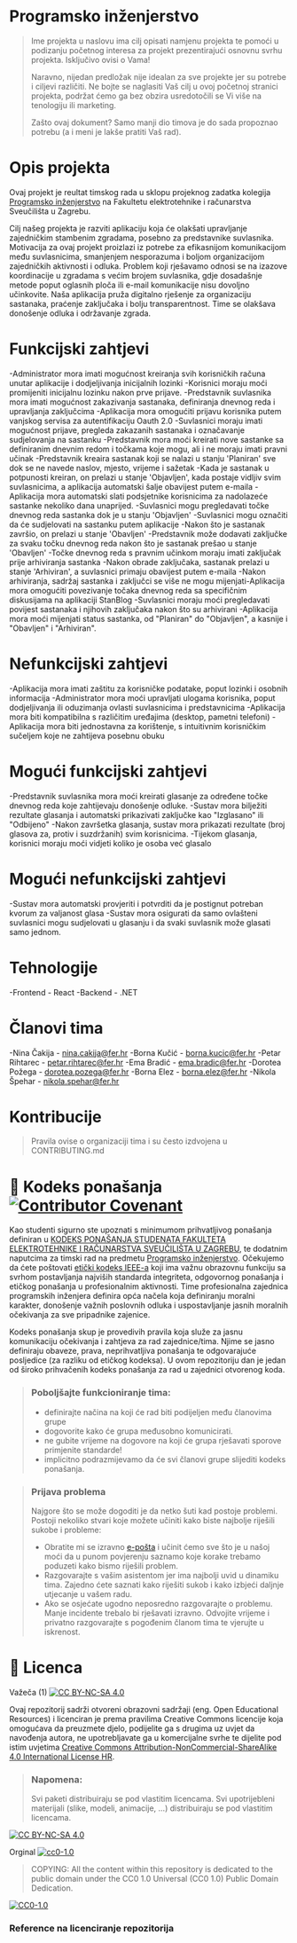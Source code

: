 # Programsko inženjerstvo

> Ime projekta u naslovu ima cilj opisati namjenu projekta te pomoći u podizanju početnog interesa za projekt prezentirajući osnovnu svrhu projekta.
> Isključivo ovisi o Vama!
> 
> Naravno, nijedan predložak nije idealan za sve projekte jer su potrebe i ciljevi različiti. Ne bojte se naglasiti Vaš cilj u ovoj početnoj stranici projekta, podržat ćemo ga bez obzira usredotočili se Vi više na tenologiju ili marketing.
> 
> Zašto ovaj dokument? Samo manji dio timova je do sada propoznao potrebu (a i meni je lakše pratiti Vaš rad).  

# Opis projekta
Ovaj projekt je reultat timskog rada u sklopu projeknog zadatka kolegija [Programsko inženjerstvo](https://www.fer.unizg.hr/predmet/proinz) na Fakultetu elektrotehnike i računarstva Sveučilišta u Zagrebu. 

Cilj našeg projekta je razviti aplikaciju koja će olakšati upravljanje zajedničkim stambenim zgradama, posebno za predstavnike suvlasnika. Motivacija za ovaj projekt proizlazi iz potrebe za efikasnijom komunikacijom među suvlasnicima, smanjenjem nesporazuma i boljom organizacijom zajedničkih aktivnosti i odluka. Problem koji rješavamo odnosi se na izazove koordinacije u zgradama s većim brojem suvlasnika, gdje dosadašnje metode poput oglasnih ploča ili e-mail komunikacije nisu dovoljno učinkovite. Naša aplikacija pruža digitalno rješenje za organizaciju sastanaka, praćenje zaključaka i bolju transparentnost. Time se olakšava donošenje odluka i održavanje zgrada.

# Funkcijski zahtjevi
-Administrator mora imati mogućnost kreiranja svih korisničkih računa unutar aplikacije i dodjeljivanja inicijalnih lozinki​
-Korisnici moraju moći promijeniti inicijalnu lozinku nakon prve prijave.
-Predstavnik suvlasnika mora imati mogućnost zakazivanja sastanaka, definiranja dnevnog reda i upravljanja zaključcima​
-Aplikacija mora omogućiti prijavu korisnika putem vanjskog servisa za autentifikaciju Oauth 2.0
-Suvlasnici moraju imati mogućnost prijave, pregleda zakazanih sastanaka i označavanje sudjelovanja na sastanku
-Predstavnik mora moći kreirati nove sastanke sa definiranim dnevnim redom i točkama koje mogu, ali i ne moraju imati pravni učinak 
-Predstavnik kreaira sastanak koji se nalazi u stanju 'Planiran' sve dok se ne navede naslov, mjesto, vrijeme i sažetak
-Kada je sastanak u potpunosti kreiran, on prelazi u stanje 'Objavljen', kada postaje vidljiv svim suvlasnicima, a aplikacija automatski šalje obavijest putem e-maila​
-Aplikacija mora automatski slati podsjetnike korisnicima za nadolazeće sastanke nekoliko dana unaprijed.
-Suvlasnici mogu pregledavati točke dnevnog reda sastanka dok je u stanju 'Objavljen'​
-Suvlasnici mogu označiti da će sudjelovati na sastanku putem aplikacije
-Nakon što je sastanak završio, on prelazi u stanje 'Obavljen'
-Predstavnik može dodavati zaključke za svaku točku dnevnog reda nakon što je sastanak prešao u stanje 'Obavljen'
-Točke dnevnog reda s pravnim učinkom moraju imati zaključak prije arhiviranja sastanka​
-Nakon obrade zaključaka, sastanak prelazi u stanje 'Arhiviran', a suvlasnici primaju obavijest putem e-maila
-Nakon arhiviranja, sadržaj sastanka i zaključci se više ne mogu mijenjati​
-Aplikacija mora omogućiti povezivanje točaka dnevnog reda sa specifičnim diskusijama na aplikaciji StanBlog
-Suvlasnici moraju moći pregledavati povijest sastanaka i njihovih zaključaka nakon što su arhivirani​
-Aplikacija mora moći mijenjati status sastanka, od "Planiran" do "Objavljen", a kasnije i "Obavljen" i "Arhiviran".

# Nefunkcijski zahtjevi
-Aplikacija mora imati zaštitu za korisničke podatake, poput lozinki i osobnih informacija
-Administrator mora moći upravljati ulogama korisnika, poput dodjeljivanja ili oduzimanja ovlasti suvlasnicima i predstavnicima
-Aplikacija mora biti kompatibilna s različitim uređajima (desktop, pametni telefoni)
-Aplikacija mora biti jednostavna za korištenje, s intuitivnim korisničkim sučeljem koje ne zahtijeva posebnu obuku

# Mogući funkcijski zahtjevi
-Predstavnik suvlasnika mora moći kreirati glasanje za određene točke dnevnog reda koje zahtijevaju donošenje odluke.
-Sustav mora bilježiti rezultate glasanja i automatski prikazivati zaključke kao "Izglasano" ili "Odbijeno"
-Nakon završetka glasanja, sustav mora prikazati rezultate (broj glasova za, protiv i suzdržanih) svim korisnicima.
-Tijekom glasanja, korisnici moraju moći vidjeti koliko je osoba već glasalo

# Mogući nefunkcijski zahtjevi
-Sustav mora automatski provjeriti i potvrditi da je postignut potreban kvorum za valjanost glasa
-Sustav mora osigurati da samo ovlašteni suvlasnici mogu sudjelovati u glasanju i da svaki suvlasnik može glasati samo jednom.

# Tehnologije
-Frontend - React
-Backend - .NET

# Članovi tima
-Nina Čakija - nina.cakija@fer.hr
-Borna Kučić - borna.kucic@fer.hr
-Petar Rihtarec - petar.rihtarec@fer.hr
-Ema Bradić - ema.bradic@fer.hr
-Dorotea Požega - dorotea.pozega@fer.hr
-Borna Elez - borna.elez@fer.hr
-Nikola Špehar - nikola.spehar@fer.hr

# Kontribucije
>Pravila ovise o organizaciji tima i su često izdvojena u CONTRIBUTING.md



# 📝 Kodeks ponašanja [![Contributor Covenant](https://img.shields.io/badge/Contributor%20Covenant-2.1-4baaaa.svg)](CODE_OF_CONDUCT.md)
Kao studenti sigurno ste upoznati s minimumom prihvatljivog ponašanja definiran u [KODEKS PONAŠANJA STUDENATA FAKULTETA ELEKTROTEHNIKE I RAČUNARSTVA SVEUČILIŠTA U ZAGREBU](https://www.fer.hr/_download/repository/Kodeks_ponasanja_studenata_FER-a_procisceni_tekst_2016%5B1%5D.pdf), te dodatnim naputcima za timski rad na predmetu [Programsko inženjerstvo](https://wwww.fer.hr).
Očekujemo da ćete poštovati [etički kodeks IEEE-a](https://www.ieee.org/about/corporate/governance/p7-8.html) koji ima važnu obrazovnu funkciju sa svrhom postavljanja najviših standarda integriteta, odgovornog ponašanja i etičkog ponašanja u profesionalnim aktivnosti. Time profesionalna zajednica programskih inženjera definira opća načela koja definiranju  moralni karakter, donošenje važnih poslovnih odluka i uspostavljanje jasnih moralnih očekivanja za sve pripadnike zajenice.

Kodeks ponašanja skup je provedivih pravila koja služe za jasnu komunikaciju očekivanja i zahtjeva za rad zajednice/tima. Njime se jasno definiraju obaveze, prava, neprihvatljiva ponašanja te  odgovarajuće posljedice (za razliku od etičkog kodeksa). U ovom repozitoriju dan je jedan od široko prihvačenih kodeks ponašanja za rad u zajednici otvorenog koda.
>### Poboljšajte funkcioniranje tima:
>* definirajte načina na koji će rad biti podijeljen među članovima grupe
>* dogovorite kako će grupa međusobno komunicirati.
>* ne gubite vrijeme na dogovore na koji će grupa rješavati sporove primjenite standarde!
>* implicitno podrazmijevamo da će svi članovi grupe slijediti kodeks ponašanja.
 
>###  Prijava problema
>Najgore što se može dogoditi je da netko šuti kad postoje problemi. Postoji nekoliko stvari koje možete učiniti kako biste najbolje riješili sukobe i probleme:
>* Obratite mi se izravno [e-pošta](mailto:vlado.sruk@fer.hr) i  učinit ćemo sve što je u našoj moći da u punom povjerenju saznamo koje korake trebamo poduzeti kako bismo riješili problem.
>* Razgovarajte s vašim asistentom jer ima najbolji uvid u dinamiku tima. Zajedno ćete saznati kako riješiti sukob i kako izbjeći daljnje utjecanje u vašem radu.
>* Ako se osjećate ugodno neposredno razgovarajte o problemu. Manje incidente trebalo bi rješavati izravno. Odvojite vrijeme i privatno razgovarajte s pogođenim članom tima te vjerujte u iskrenost.

# 📝 Licenca
Važeča (1)
[![CC BY-NC-SA 4.0][cc-by-nc-sa-shield]][cc-by-nc-sa]

Ovaj repozitorij sadrži otvoreni obrazovni sadržaji (eng. Open Educational Resources)  i licenciran je prema pravilima Creative Commons licencije koja omogućava da preuzmete djelo, podijelite ga s drugima uz 
uvjet da navođenja autora, ne upotrebljavate ga u komercijalne svrhe te dijelite pod istim uvjetima [Creative Commons Attribution-NonCommercial-ShareAlike 4.0 International License HR][cc-by-nc-sa].
>
> ### Napomena:
>
> Svi paketi distribuiraju se pod vlastitim licencama.
> Svi upotrijebleni materijali  (slike, modeli, animacije, ...) distribuiraju se pod vlastitim licencama.

[![CC BY-NC-SA 4.0][cc-by-nc-sa-image]][cc-by-nc-sa]

[cc-by-nc-sa]: https://creativecommons.org/licenses/by-nc/4.0/deed.hr 
[cc-by-nc-sa-image]: https://licensebuttons.net/l/by-nc-sa/4.0/88x31.png
[cc-by-nc-sa-shield]: https://img.shields.io/badge/License-CC%20BY--NC--SA%204.0-lightgrey.svg

Orginal [![cc0-1.0][cc0-1.0-shield]][cc0-1.0]
>
>COPYING: All the content within this repository is dedicated to the public domain under the CC0 1.0 Universal (CC0 1.0) Public Domain Dedication.
>
[![CC0-1.0][cc0-1.0-image]][cc0-1.0]

[cc0-1.0]: https://creativecommons.org/licenses/by/1.0/deed.en
[cc0-1.0-image]: https://licensebuttons.net/l/by/1.0/88x31.png
[cc0-1.0-shield]: https://img.shields.io/badge/License-CC0--1.0-lightgrey.svg

### Reference na licenciranje repozitorija
